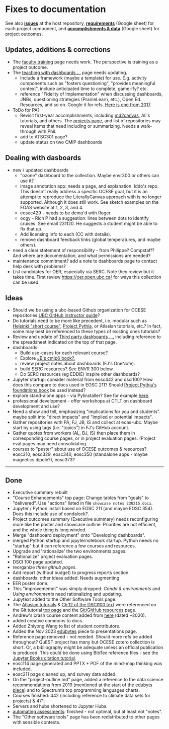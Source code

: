 # Fixes to documentation

See also **[issues](https://github.com/eoas-ubc/eoas-ubc.github.io/issues)** at the host repository, **[requirements](https://docs.google.com/spreadsheets/d/1DL2YDthzEbZijx35nVyveSstU5frQdzA/edit#gid=173746334)** (Google sheet) for each project component, and **[accomplishments & data](https://docs.google.com/spreadsheets/d/1BUk1_FHItUgzuyg2aJ-dX6XpMABmFSPe/edit#gid=979565415)** (Google sheet) for project outcomes.

## Updates, additions & corrections

* The [faculty training](facultydev.md) page needs work. The perspective is training as a project outcome.
* The [teaching with dashboards ...](tut-teachwith-dashboards.md) page needs updating.
  * Include a framework (maybe a template) for use. E.g. activity components such as "fosters questioning", "provides meaningful context", include anticipated time to complete, game-ify? etc.
  * reference "Fidelity of Implementation" when discussing dashboards, JNBs, questioning strategies (PrairieLearn, etc.), Open Ed. Resources, and so on. Google it for refs. [Here is one from 2017](https://www.lifescied.org/doi/10.1187/cbe.16-03-0113).
* ToDo for PA?
  * Revisit first-year accomplishments, including [md2canvas](https://github.com/eoas-ubc/md2canvas), AL's tutorials, and others. The [projects page](https://github.com/orgs/eoas-ubc/projects/1), and list of repositories may reveal items that need including or summarizing. Needs a walk-through with Phil.
  * add to ATSC301 page?
  * update status on two CMIP dashboards

## Dealing with dasboards

* new / updated dashboards
  * "ozone" dashboard to the collection. Maybe envr300 or others can use it?
  * image annotation app: needs a page, and explanation. Iddo's repo. This doesn't really address a specific OCESE goal, but it is an attempt to reproduce the LiterallyCanvas approach with is no longer supported. Although it does still work. See sketch examples on the EOAS website at 1, 2, 3, and 4.
  * eosec429 - needs to be demo'd with Roger.
  * ocgy - Rich P had a suggestion: lines between dots to identify cruises. See email 231120. He suggests a student might be able to fix that up.
  * Add licensing info to each (CC with details).
  * remove dashboard feedback links (global temperatures, and maybe others).
* need a clear statement of responsibility - from Philippe? Compstaff? And where are documentation, and what permissions are needed?
* maintenance commitment? add a note to dashboards page to contact help desk with problems?
* List candidates for OER, especially via SERC. Note they review but it takes time. First review https://oer.open.ubc.ca/ for ways this collection can be used.

## Ideas

* Should we be using a ubc-based Github organization for OCESE repositories [UBC GitHub instructor guide](https://lthub.ubc.ca/guides/github-instructor-guide/)?
* Do tutorials need to be more like precedent, i.e. modular such as [Helsinki "short course"](https://autogis-site.readthedocs.io/en/latest/index.html), [Project Pythia](https://projectpythia.org/), or Atlasian tutorials, etc.? In fact, some may best be referenced to these types of existing ones tutorials?
* Review and update of [Third party dashboards ...](refs-otherapps.md), including reference to the spreadsheet indicated on the top of that page.
* dashboards:
  * Build use-cases for each relevant course?
  * Explore [JB's cmip6 book?](https://github.com/fhmjones/cmip6_book),
  * review project notes about dashboards (FJ's OneNote).
  * build SERC resources? See ENVR 300 below.
  * Do SERC resources (eg EDDIE) inspire other dashboards?
* Jupyter startup: consider material from eosc442 and dsci100? How does this compare to docs used in EOSC 211? Should [Project Pythia's foundations book](https://foundations.projectpythia.org/landing-page.html) be used instead?
* explore stand-alone apps - via PyIinstaller? See for example [here](https://www.mssqltips.com/sqlservertip/7608/python-executable-standalone-application/).
* professional development - offer workshops at CTLT on dashboard development and use?
* Need a show and tell, emphasizing "implications for you and students". maybe split into "direct impacts" and "implied or potential impacts".
* Gather repositories with PA, FJ, JB, IS and collect at eoas-ubc. Maybe start by using tags (i.e. "topics") in FJ's GitHub account.
* Gather quotes from workers (AL, BJ, IS) then place them in corresponding course pages, or in project evaluation pages. (Project eval pages may need consolidating.
* courses to "pester" about use of OCESE outcomes & resources? eosc310, eosc329, eosc340, eosc350 (standalone apps - maybe magnetics dipole?), eosc373?

---

## Done

* Executive summary rebuilt
* "Course Enhancements" top page: Change tables from "goals" to "delivered". Use "actions" listed in file `showcase notes 230215.docx`.
* Jupyter / Python install based on EOSC 211 (and maybe EOSC 354). Does this include use of condalock?.
* Project outcomes summary (Executive summary) needs reconfiguring more like the poster and showcase outline. Priorities are not efficient, and the whole thing is long winded.
* Merge "dashboard deployment" onto "Developing dashboards".
* merged Python startup and jupyternotebook startup. Python needs no "startup" but it can reference a few courses and resources.
* Upgrade and 'rationalize' the two environments pages.
* "Rationalize" project evaluation pages.
* DSCI 100 page updated.
* reorganize *three github pages*.
* Add report (without budget) to progress reports section.
* dashboards: other ideas added. Needs augmenting.
* EER poster done.
* This "improvememnt" was simply dropped: *Conda & environments* and *Using environments* need rationalizing and updating.
* Jupytext added to the Other Software Tools page.
* The [Atlasian tutorials](https://www.atlassian.com/git/tutorials/comparing-workflows) & [Ch.12 of the DSCI100 text](https://python.datasciencebook.ca/version-control.html) were referenced on the Git tutorial [top page](tut-git-github.md) and the [Git/GitHub resources](tut-gitrefs.md) page.
* Andrew's crash course content added from [here](https://github.com/AndrewLoeppky/crash_course/blob/master/coding_crash_course.md) (dated ~2020).
* added creative commons to docs.
* Added Zhiyong Wang to list of student contributors.
* Added the Nov 2023 [edubytes](https://mailchi.mp/ubc/edubytes-newsletter-november2023?e=f1df481e69) piece to presentations page.
* Reference page removed - not needed. Should more refs be added throughout? QuEST project has many but OCESE zotero collection is short. Or, a bibliography might be adequate unless an official publication is produced. This could be done using BibTex reference files - see the [Jupyter Books citation tutorial](https://jupyterbook.org/en/stable/tutorials/references.html).
* eosc114 page generated and PPTX + PDF of the mind-map thinking was included.
* eosc211 page cleaned up, and survey data added.
* On the "project-outline.md" page, added a reference to the data science recommendations from 2019 (mentioned at the start of the [edubyts piece](https://ctlt.ubc.ca/2023/11/30/edubytes-implementing-computational-tools-for-learning/)) and to Spectrum’s top programming languages charts.
* Courses finished: 442 (including reference to climate data sets for projects) & 471.
* Servers and hubs shortened to Jupyter Hubs.
* [automating assessments](openassessment.md): finished - not optimal, but at least not "notes".
* The "Other software tools" page has been redistributed to other pages with sensible contexts.
